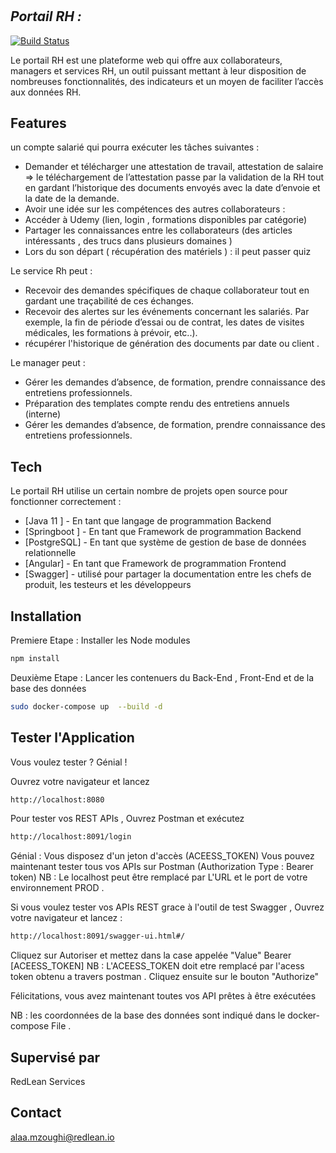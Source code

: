#
## _Portail RH :_



[![Build Status](https://travis-ci.org/joemccann/dillinger.svg?branch=master#)](https://travis-ci.org/joemccann/dillinger)

Le portail RH est une plateforme web qui offre aux collaborateurs, managers et
services RH, un outil puissant mettant à leur disposition de nombreuses
fonctionnalités, des indicateurs et un moyen de faciliter l’accès aux données RH.


## Features
un compte salarié qui pourra exécuter les tâches suivantes :
- Demander et télécharger une attestation de travail, attestation de salaire => le
  téléchargement de l’attestation passe par la validation de la RH tout en gardant
  l’historique des documents envoyés avec la date d’envoie et la date de la
  demande.
- Avoir une idée sur les compétences des autres collaborateurs :
- Accéder à Udemy (lien, login , formations disponibles par catégorie)
- Partager les connaissances entre les collaborateurs (des articles intéressants ,
  des trucs dans plusieurs domaines )
- Lors du son départ ( récupération des matériels ) : il peut passer quiz

Le service Rh peut  :
- Recevoir des demandes spécifiques de chaque collaborateur tout en gardant
  une traçabilité de ces échanges.
- Recevoir des alertes sur les événements concernant les salariés. Par exemple,
  la fin de période d’essai ou de contrat, les dates de visites médicales, les
  formations à prévoir, etc..).
- récupérer l'historique de génération des documents par date ou client .

Le manager peut :
- Gérer les demandes d’absence, de formation, prendre connaissance des
  entretiens professionnels.
- Préparation des templates compte rendu des entretiens annuels (interne)
- Gérer les demandes d’absence, de formation, prendre connaissance des
  entretiens professionnels.



## Tech

Le portail RH utilise un certain nombre de projets open source pour fonctionner correctement :

- [Java 11 ] - En tant que langage de programmation Backend
- [Springboot ] - En tant que Framework de programmation Backend
- [PostgreSQL] - En tant que système de gestion de base de données relationnelle
- [Angular] - En tant que Framework de programmation Frontend
- [Swagger] - utilisé pour partager la documentation entre les chefs de produit, les testeurs et les développeurs


## Installation
Premiere Etape :
Installer les Node modules
```sh
npm install
```
Deuxième Etape :
Lancer les contenuers du Back-End , Front-End et de la base des données
```sh
sudo docker-compose up  --build -d
```

## Tester l'Application

Vous voulez tester ? Génial !

Ouvrez votre navigateur et lancez

```sh
http://localhost:8080
```

Pour tester vos REST APIs , Ouvrez Postman et exécutez
```sh
http://localhost:8091/login
```
Génial : Vous disposez d'un jeton d'accès (ACEESS_TOKEN)
Vous pouvez maintenant tester tous vos APIs  sur Postman (Authorization Type : Bearer token)
NB : Le localhost peut être remplacé par L'URL et le port de votre environnement PROD .

Si vous voulez tester vos APIs REST grace à l'outil de test Swagger , Ouvrez votre navigateur et lancez :
```sh
http://localhost:8091/swagger-ui.html#/
```

Cliquez sur Autoriser et mettez dans la case appelée "Value"
Bearer [ACEESS_TOKEN]
NB : L'ACEESS_TOKEN doit etre remplacé par l'acess token obtenu a travers postman .
Cliquez ensuite sur le bouton "Authorize"

Félicitations, vous avez maintenant toutes vos API prêtes à être exécutées

NB : les coordonnées de la base des données sont indiqué dans le docker-compose File .
## Supervisé par
RedLean Services
## Contact
alaa.mzoughi@redlean.io

  
